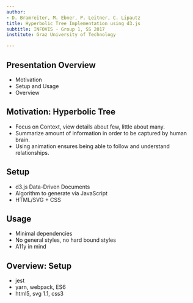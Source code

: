 ```yaml
---
author:
- D. Bramreiter, M. Ebner, P. Leitner, C. Lipautz
title: Hyperbolic Tree Implementation using d3.js
subtitle: INFOVIS - Group 1, SS 2017
institute: Graz University of Technology

---
```


## Presentation Overview

- Motivation
- Setup and Usage
- Overview

## Motivation: Hyperbolic Tree

- Focus on Context, view details about few, little about many.
- Summarize amount of information in order to be captured by human brain.
- Using animation ensures being able to follow and understand relationships.

## Setup

- d3.js Data-Driven Documents <!-- Use to keep track and update data -->
- Algorithm to generate via JavaScript
- HTML/SVG + CSS

## Usage

- Minimal dependencies <!-- to JavaScript packages -->
- No general styles, no hard bound styles <!-- no generic rules, no id rules -->
- A11y in mind <!-- implement what learned in survey -->

## Overview: Setup

- jest <!-- snapshot testing -->
- yarn, webpack, ES6 <!-- state of the art env -->
- html5, svg 1.1, css3 <!-- no fancy extensions, keep to the basics -->
